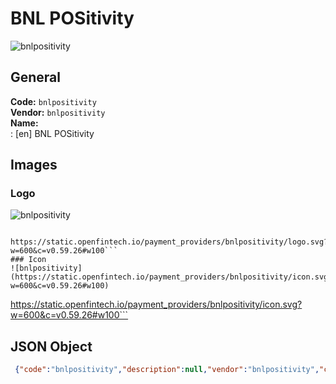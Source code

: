 # BNL POSitivity 
![bnlpositivity](https://static.openfintech.io/payment_providers/bnlpositivity/logo.svg?w=600&c=v0.59.26#w100)  
## General 
**Code:** `bnlpositivity`  
**Vendor:** `bnlpositivity`  
**Name:**  
:	[en] BNL POSitivity  
## Images 
### Logo 
![bnlpositivity](https://static.openfintech.io/payment_providers/bnlpositivity/logo.svg?w=600&c=v0.59.26#w100)  
```
 https://static.openfintech.io/payment_providers/bnlpositivity/logo.svg?w=600&c=v0.59.26#w100```  
### Icon 
![bnlpositivity](https://static.openfintech.io/payment_providers/bnlpositivity/icon.svg?w=600&c=v0.59.26#w100)  
```
 https://static.openfintech.io/payment_providers/bnlpositivity/icon.svg?w=600&c=v0.59.26#w100```  
## JSON Object 
```json
 {"code":"bnlpositivity","description":null,"vendor":"bnlpositivity","categories":null,"countries":null,"payment_method":null,"payout_method":null,"metadata":{"about_payments_code":"bnlpositivity"},"name":{"en":"BNL POSitivity"}}```  
